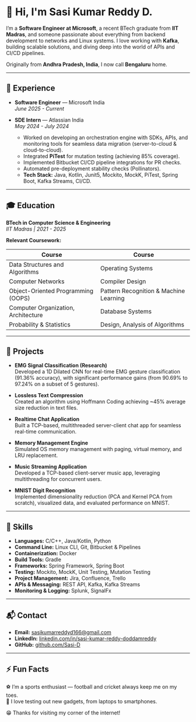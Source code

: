# 👋 Hi, I'm Sasi Kumar Reddy D.

I’m a **Software Engineer at Microsoft**, a recent BTech graduate from **IIT Madras**, and someone passionate about everything from backend development to networks and Linux systems. I love working with **Kafka**, building scalable solutions, and diving deep into the world of APIs and CI/CD pipelines.

Originally from **Andhra Pradesh, India**, I now call **Bengaluru** home. 

---

## 💼 Experience

- **Software Engineer** — Microsoft India  
  _June 2025 - Current_

- **SDE Intern** — Atlassian India  
  _May 2024 - July 2024_  
  - Worked on developing an orchestration engine with SDKs, APIs, and monitoring tools for seamless data migration (server-to-cloud & cloud-to-cloud).
  - Integrated **PiTest** for mutation testing (achieving 85% coverage).
  - Implemented Bitbucket CI/CD pipeline integrations for PR checks.
  - Automated pre-deployment stability checks (Pollinators).
  - **Tech Stack:** Java, Kotlin, Junit5, Mockito, MockK, PiTest, Spring Boot, Kafka Streams, CI/CD.

---

## 🎓 Education

**BTech in Computer Science & Engineering**  
_IIT Madras | 2021 - 2025_

**Relevant Coursework:**

| **Course**                       | **Course**                          |
|-----------------------------------|--------------------------------------|
| Data Structures and Algorithms    | Operating Systems                   |
| Computer Networks                 | Compiler Design                     |
| Object-Oriented Programming (OOPS) | Pattern Recognition & Machine Learning |
| Computer Organization, Architecture | Database Systems                  |
| Probability & Statistics          | Design, Analysis of Algorithms      |

---

## 🚀 Projects

- **EMG Signal Classification (Research)**  
  Developed a 1D Dilated CNN for real-time EMG gesture classification (91.36% accuracy), with significant performance gains (from 90.69% to 97.24% on a subset of 5 gestures).

- **Lossless Text Compression**  
  Created an algorithm using Hoffmann Coding achieving ~45% average size reduction in text files.

- **Realtime Chat Application**  
  Built a TCP-based, multithreaded server-client chat app for seamless real-time communication.

- **Memory Management Engine**  
  Simulated OS memory management with paging, virtual memory, and LRU replacement.

- **Music Streaming Application**  
  Developed a TCP-based client-server music app, leveraging multithreading for concurrent users.

- **MNIST Digit Recognition**  
  Implemented dimensionality reduction (PCA and Kernel PCA from scratch), visualized data, and evaluated performance on MNIST.

---

## 🔨 Skills

- **Languages:** C/C++, Java/Kotlin, Python  
- **Command Line:** Linux CLI, Git, Bitbucket & Pipelines  
- **Containerization:** Docker  
- **Build Tools:** Gradle  
- **Frameworks:** Spring Framework, Spring Boot  
- **Testing:** Mockito, MockK, Unit Testing, Mutation Testing  
- **Project Management:** Jira, Confluence, Trello  
- **APIs & Messaging:** REST API, Kafka, Kafka Streams  
- **Monitoring & Logging:** Splunk, SignalFx  

---

## 📬 Contact

- **Email:** [sasikumarreddyd166@gmail.com](mailto:sasikumarreddyd166@gmail.com)  
- **LinkedIn:** [linkedin.com/in/sasi-kumar-reddy-doddamreddy](https://www.linkedin.com/in/sasi-kumar-reddy-doddamreddy/)  
- **GitHub:** [github.com/Sasi-D](https://github.com/Sasi-D)  

---

## ⚡ Fun Facts

⚽ I’m a sports enthusiast — football and cricket always keep me on my toes.  
🔧 I love testing out new gadgets, from laptops to smartphones.  

😁 Thanks for visiting my corner of the internet!  
